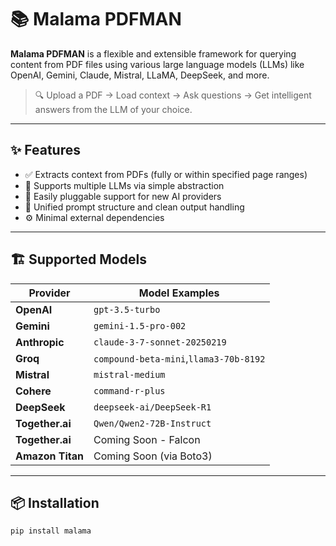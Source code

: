 # 📚 Malama PDFMAN

**Malama PDFMAN** is a flexible and extensible framework for querying content from PDF files using various large language models (LLMs) like OpenAI, Gemini, Claude, Mistral, LLaMA, DeepSeek, and more.

> 🔍 Upload a PDF → Load context → Ask questions → Get intelligent answers from the LLM of your choice.

---

## ✨ Features

- ✅ Extracts context from PDFs (fully or within specified page ranges)
- 🤖 Supports multiple LLMs via simple abstraction
- 🔌 Easily pluggable support for new AI providers
- 🧠 Unified prompt structure and clean output handling
- ⚙️ Minimal external dependencies

---

## 🏗️ Supported Models

| Provider          | Model Examples                        |
|-------------------|---------------------------------------|
| **OpenAI**        | `gpt-3.5-turbo`                       |
| **Gemini**        | `gemini-1.5-pro-002`                  |
| **Anthropic**     | `claude-3-7-sonnet-20250219`          |
| **Groq**          | `compound-beta-mini`,`llama3-70b-8192`|
| **Mistral**       | `mistral-medium`                      |
| **Cohere**        | `command-r-plus`                      |
| **DeepSeek**      | `deepseek-ai/DeepSeek-R1`             |
| **Together.ai**   | `Qwen/Qwen2-72B-Instruct`             |
| **Together.ai**   | Coming Soon - Falcon                  |
| **Amazon Titan**  | Coming Soon (via Boto3)               |

---

## 📦 Installation

```bash
pip install malama
